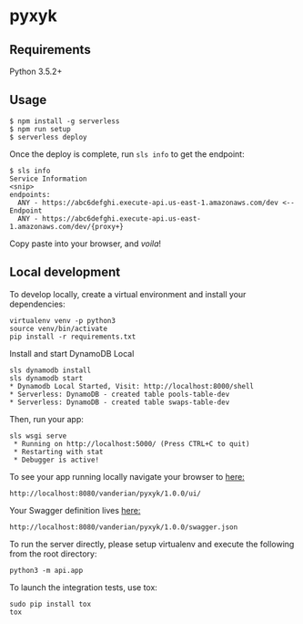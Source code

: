 # pyxyk

## Requirements
Python 3.5.2+


## Usage

```
$ npm install -g serverless
$ npm run setup
$ serverless deploy
```

Once the deploy is complete, run `sls info` to get the endpoint:

```
$ sls info
Service Information
<snip>
endpoints:
  ANY - https://abc6defghi.execute-api.us-east-1.amazonaws.com/dev <-- Endpoint
  ANY - https://abc6defghi.execute-api.us-east-1.amazonaws.com/dev/{proxy+}
```

Copy paste into your browser, and _voila_!

## Local development

To develop locally, create a virtual environment and install your dependencies:

```
virtualenv venv -p python3
source venv/bin/activate
pip install -r requirements.txt
```

Install and start DynamoDB Local

```
sls dynamodb install
sls dynamodb start
* Dynamodb Local Started, Visit: http://localhost:8000/shell
* Serverless: DynamoDB - created table pools-table-dev
* Serverless: DynamoDB - created table swaps-table-dev
```

Then, run your app:

```
sls wsgi serve
 * Running on http://localhost:5000/ (Press CTRL+C to quit)
 * Restarting with stat
 * Debugger is active!
```

To see your app running locally navigate your browser
to [here:](http://localhost:8080/vanderian/pyxyk/1.0.0/ui/)

```
http://localhost:8080/vanderian/pyxyk/1.0.0/ui/
```

Your Swagger definition lives [here:](http://localhost:8080/vanderian/pyxyk/1.0.0/swagger.json)

```
http://localhost:8080/vanderian/pyxyk/1.0.0/swagger.json
```


To run the server directly, please setup virtualenv and execute the following from the root directory:

```
python3 -m api.app
```

To launch the integration tests, use tox:
```
sudo pip install tox
tox
```